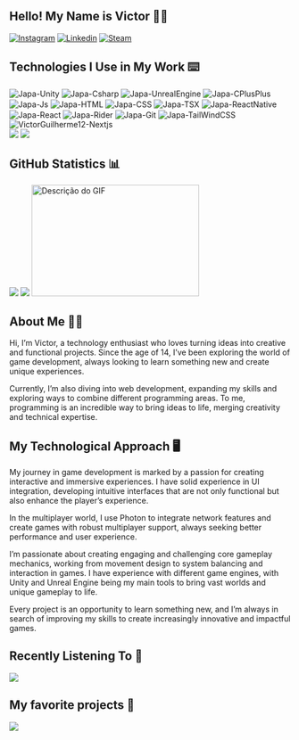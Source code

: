 ## Hello! My Name is Victor 🖐🏻

[![Instagram](https://img.shields.io/badge/Instagram-E4405F?style=for-the-badge&logo=instagram&logoColor=white)](https://www.instagram.com/vito0r___/)
[![Linkedin](https://img.shields.io/badge/LinkedIn-0077B5?style=for-the-badge&logo=linkedin&logoColor=white)](https://www.linkedin.com/in/victorguilhermesantos/)
[![Steam](https://img.shields.io/badge/Steam-000000?style=for-the-badge&logo=steam&logoColor=white)](https://steamcommunity.com/profiles/76561197992661437/)


<div style="display: inline_block"></div>


## Technologies I Use in My Work ⌨️
<div style="display: inline_block">
  <img align="center" alt="Japa-Unity"src="https://img.shields.io/badge/Unity-100000?style=for-the-badge&logo=unity&logoColor=white" />
  <img align="center" alt="Japa-Csharp" src="https://custom-icon-badges.demolab.com/badge/C%23-%23239120.svg?logo=cshrp&logoColor=white">
  <img align="center" alt="Japa-UnrealEngine" src="https://img.shields.io/badge/unrealengine-%23313131.svg?style=for-the-badge&logo=unrealengine&logoColor=white">
  <img align="center" alt="Japa-CPlusPlus" src="https://img.shields.io/badge/C%2B%2B-00599C?style=for-the-badge&logo=c%2B%2B&logoColor=white"/>  
  <img align="center" alt="Japa-Js"src="https://img.shields.io/badge/JavaScript-F7DF1E?style=for-the-badge&logo=javascript&logoColor=black">
  <img align="center" alt="Japa-HTML"src="https://img.shields.io/badge/HTML-239120?style=for-the-badge&logo=html5&logoColor=white">
  <img align="center" alt="Japa-CSS"  src="https://img.shields.io/badge/CSS-239120?&style=for-the-badge&logo=css3&logoColor=white">
  <img align="center" alt="Japa-TSX" src="https://img.shields.io/badge/TypeScript-007ACC?style=for-the-badge&logo=typescript&logoColor=white">
  <img align="center" alt="Japa-ReactNative" src="https://img.shields.io/badge/React_Native-20232A?style=for-the-badge&logo=react&logoColor=61DAFB">
  <img align="center" alt="Japa-React" src="https://img.shields.io/badge/React-20232A?style=for-the-badge&logo=react&logoColor=61DAFB">
  <img align="center" alt="Japa-Rider" src="https://img.shields.io/badge/Rider-000000?style=for-the-badge&logo=Rider&logoColor=white">
  <img align="center" alt="Japa-Git" src="https://img.shields.io/badge/GIT-E44C30?style=for-the-badge&logo=git&logoColor=white">
  <img align="center" alt="Japa-TailWindCSS" src="https://img.shields.io/badge/Tailwind_CSS-38B2AC?style=for-the-badge&logo=tailwind-css&logoColor=white">
  <img align="center" alt="VictorGuilherme12-Nextjs" src="https://img.shields.io/badge/Next-black?style=for-the-badge&logo=next.js&logoColor=white">


   
</div>

<div>
<img src="https://github-readme-stats.vercel.app/api/wakatime?username=VictorGuilherme12&theme=radical&hide_border=true">
<img src="https://github-readme-stats.vercel.app/api/top-langs/?username=VictorGuilherme12&theme=radical&show_icons=true&hide_border=true&layout=compact">
</div>






<div style="display: inline_block"></div>


## GitHub Statistics 📊

<div>
  
<img src="http://github-profile-summary-cards.vercel.app/api/cards/profile-details?username=VictorGuilherme12&theme=radical">
<img src="http://github-profile-summary-cards.vercel.app/api/cards/stats?username=VictorGuilherme12&theme=radical">
<img src="src/laptop.gif" alt="Descrição do GIF" width="300" height="200"/>

</div>




  <div style="display: inline_block"></div>

  ## About Me 👋🏻
  
 Hi, I’m Victor, a technology enthusiast who loves turning ideas into creative and functional projects. Since the age of 14, I’ve been exploring the world of game development, always looking to learn something new and create unique experiences.

Currently, I’m also diving into web development, expanding my skills and exploring ways to combine different programming areas. To me, programming is an incredible way to bring ideas to life, merging creativity and technical expertise.

<div style="display: inline_block"></div>


 ##  My Technological Approach 🖥️

My journey in game development is marked by a passion for creating interactive and immersive experiences. I have solid experience in UI integration, developing intuitive interfaces that are not only functional but also enhance the player’s experience.

In the multiplayer world, I use Photon to integrate network features and create games with robust multiplayer support, always seeking better performance and user experience.

I’m passionate about creating engaging and challenging core gameplay mechanics, working from movement design to system balancing and interaction in games. I have experience with different game engines, with Unity and Unreal Engine being my main tools to bring vast worlds and unique gameplay to life.

Every project is an opportunity to learn something new, and I’m always in search of improving my skills to create increasingly innovative and impactful games.



<div style="display: inline_block"></div>

## Recently Listening To 🎵
<div>
  <img src="https://apple-music-readme-tau.vercel.app/.vercel.app/?">
</div>

<div style="display: inline_block"></div>

## My favorite projects 📌

<div>
  <img src="https://github-readme-stats.vercel.app/api/pin/?username=VictorGuilherme12&repo=ReSize&theme=radical&hide_border=true">
   
</div>








